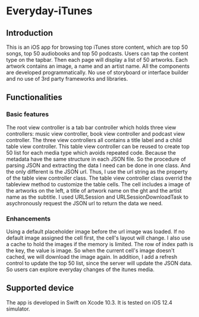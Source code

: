 # Everyday-iTunes

## Introduction

This is an iOS app for browsing top iTunes store content, which are top 50 songs, top 50 audiobooks and top 50 podcasts. 
Users can tap the content type on the tapbar. Then each page will display a list of 50 artworks. Each artwork contains an
image, a name and an artist name. All the components are developed programmatically. No use of storyboard or interface builder
and no use of 3rd party frameworks and libraries.

## Functionalities

### Basic features

The root view controller is a tab bar controller which holds three view controllers: music view controller, book view controller and podcast view controller. The three view controllers all contains a title label and a child table view controller. This table view controller can be reused to create top 50 list for each media type which avoids repeated code. Because the metadata have the same structure in each JSON file. So the procedure of parsing JSON and extracting the data I need can be done in one class. And the only different is the JSON url. Thus, I use the url string as the property of the table view controller class. The table view controller class overrid the tableview method to customize the table cells. The cell includes a image of the artworks on the left, a title of artwork name on the ght and the artist name as the subtitle. I used URLSession and URLSessionDownloadTask to asychronously request the JSON url to return the data we need.

### Enhancements

Using a default placeholder image before the url image was loaded. If no default image assigned the cell first, the cell's layout will change. I also use a cache to hold the images if the memory is limited. The row of index path is the key, the value is image. So when the current cell's image doesn't cached, we will download the image again. In addition, I add a refresh control to update the top 50 list, since the server will update the JSON data. So users can explore everyday changes of the itunes media.

## Supported device

The app is developed in Swift on Xcode 10.3. It is tested on iOS 12.4 simulator.


